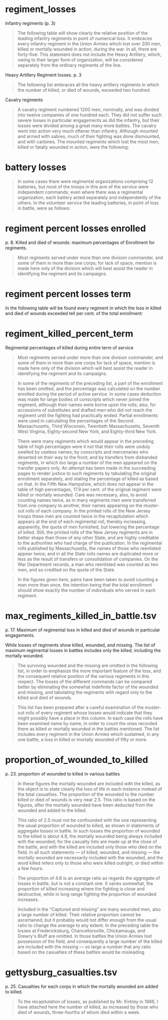 # regiment_losses

Infantry regiments (p. 3)

> The following table will show clearly the relative position of the leading infantry regiments in point of numerical loss. It embraces every infantry regiment in the Union Armies which lost over 200 men, killed or mortally wounded in action, during the war. In all, there are forty-five:
> This statement does not include the Heavy Artillery, which, owing to their larger form of organization, will be considered separately from the ordinary regiments of the line.


Heavy Artillery Regiment losses. p. 3

> The following list embraces all the heavy artillery regiments in which the number of killed, or died of wounds, exceeded two hundred:

Cavalry regiments

> A cavalry regiment numbered 1200 men, nominally, and was divided into twelve companies of one hundred each. They did not suffer such severe losses in particular engagements as did the infantry, but their losses were divided among a great many more battles. The cavalry went into action very much oftener than infantry. Although mounted and armed with sabres, much of their fighting was done dismounted, and with carbines. The mounted regiments which lost the most men, killed or fatally wounded in action, were the following:


# battery losses

> In some cases there were regimental organizations comprising 12 batteries, but most of the troops in this arm of the service were independent commands; even where there was a regimental organization, each battery acted separately and independently of the others. In the volunteer service the leading batteries, in point of loss in battle, were as follows:

# regiment percent losses enrolled

p. 8. Killed and died of wounds: maximum percentages of Enrollment for regiments.

> Most regiments served under more than one division commander, and some of them in more than one corps; for lack of space, mention is made here only of the division which will best assist the reader in identifying the regiment and its campaigns.

# regiment percent losses term

In the following table will be found every regiment in which the loss in killed and died of wounds exceeded tell per cent. of the total enrollment:

# regiment_killed_percent_term

Regimental percentages of killed during entire term of service

> Most regiments served under more than one division commander, and some of them in more than one corps for lack of space, mention is made here only of the division which will best assist the reader in identifying the regiment and its campaigns.



> In some of the regiments of the preceding list, a part of the enrollment has been omitted, and the percentage was calculated on the number enrolled during the period of active service. In some cases deduction was made for large bodies of conscripts which never joined the regiment, although their names were borne upon the rolls; also, for accessions of substitutes and drafted men who did not reach the regiment until the fighting had practically ended. Partial enrollments were used in calculating the percentages of the Second Massachusetts, Third Wisconsin, Twentieth Massachusetts, Seventh West Virginia, Eighty-second New York, and Eighty-third New York.

> There were many regiments which would appear in the preceding table of high percentages were it not that their rolls were unduly swelled by useless names; by conscripts and mercenaries
> who deserted on their way to the front; and by transfers from disbanded regiments, in which too large a number of the men appeared on the transfer papers only. An attempt has been made in the succeeding pages to render justice to such regiments by tabulating the original enrollment separately, and stating the percentage of killed as based on that. In the Fifth New Hampshire, which does not appear in the table of high percentages, 17.9 per cent. of the original regiment were killed or mortally wounded.
> Care was necessary, also, to avoid counting names twice, as in many regiments men were transferred from one company to another, their names appearing on the muster-out rolls of each company. In the printed rolls of the New Jersey troops these men are counted twice in the recapitulation which appears at the end of each regimental roll, thereby increasing, apparently, the quota of men furnished, but lowering the percentage of killed. Still, the printed rolls of the New Jersey regiments are in better shape than those of any other State, and are highly creditable to the authorities who had charge of the publication. In the regimental rolls published by Massachusetts, the names of those who reenlisted appear twice; and in all the State rolls names are duplicated more or less as the result of transfers or consolidation of companies. On the War Department records, a man who reenlisted was counted as two men, and so credited on the quota of the State.

> In the figures given here, pains have been taken to avoid counting a man more than once, the intention being that the total enrollment should show exactly the number of individuals who served in each regiment.


# max_regiments_killed_in_battle.tsv

p. 17. Maximum of regimental loss in killed and died of wounds in particular engagements.

While losses of regiments show killed, wounded, and missing.
The list of maximum regimental losses in battles includes only the killed, including the mortally wounded.

> The surviving wounded and the missing are omitted in the following list, in order to emphasize the more important feature of the loss, and the consequent relative position of the various regiments in this respect. The losses of the different commands can be compared better by eliminating the somewhat indefinite factor of the wounded and missing, and tabulating the regiments with regard only to the killed and died of wounds.

> This list has been prepared after a careful examination of the muster-out rolls of every regiment whose losses would indicate that they might possibly have a place in this column. In each case the rolls have been examined name by name, in order to count the ones recorded there as killed or mortally wounded in the battles mentioned. The list includes every regiment in the Union Armies which sustained, in any one battle, a loss in killed or mortally wounded of fifty or more.

# proportion_of_wounded_to_killed

p. 23. proportion of wounded to killed in various battles

> In these figures the mortally wounded are included with the killed, as the object is to state clearly the loss of life in each instance instead of the total casualties. The proportion of the wounded to the number killed or died of wounds is very near 2.5. This ratio is based on the figures, after the mortally wounded have been deducted from the wounded and added to the killed.

> This ratio of 2.5 must not be confounded with the one representing the usual proportion of wounded to killed, as shown in statements of aggregate losses in battle. In such losses the proportion of wounded to the killed is about 4.8, the mortally wounded being always included with the wounded; for the casualty lists are made up at the close of the battle, and with the killed are included only those who died on the field. In all such statements — of killed, wounded, and missing — the mortally wounded are necessarily included with the wounded, and the word killed refers only to those who were killed outright, or died within a few hours.

> The proportion of 4.8 is an average ratio as regards the aggregate of losses in battle, but is not a constant one. It varies somewhat, the proportion of killed increasing where the fighting is close and destructive, while in long range fighting the proportion of wounded increases.

> Included in the “Captured and missing” are many wounded men, also a large number of killed. Their relative proportion cannot be ascertained, but it probably would not differ enough from the usual ratio to change the average to any extent. In the preceding table the losses at Fredericksburg, Chancellorsville, Chickamauga, and Drewry's Bluff are omitted.
> In those battles the Union Armies lost possession of the field, and consequently a large number of the killed are included with the missing — so large a number that any ratio based on the casualties of these battles would be misleading.

# gettysburg_casualties.tsv

p. 25. Casualties for each corps in which the mortally wounded are added to killed.

> To the recapitulation of losses, as published by Mr. Kirkley in 1886, I have attached here the number of killed, as increased by those who died of wounds, three-fourths of whom died within a week.
